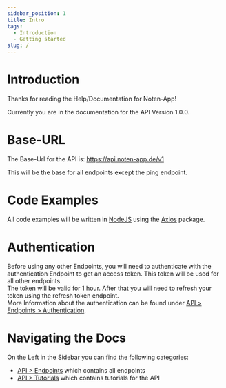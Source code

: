 ```yaml
---
sidebar_position: 1
title: Intro
tags:
  - Introduction
  - Getting started
slug: /
---
```


# Introduction

Thanks for reading the Help/Documentation for Noten-App!

Currently you are in the documentation for the API Version 1.0.0.

# Base-URL

The Base-Url for the API is: https://api.noten-app.de/v1

This will be the base for all endpoints except the ping endpoint.

# Code Examples

All code examples will be written in [NodeJS](https://nodejs.org) using the [Axios](https://www.npmjs.com/package/axios) package.

# Authentication

Before using any other Endpoints, you will need to authenticate with the authentication Endpoint to get an access token. This token will be used for all other endpoints.  
The token will be valid for 1 hour. After that you will need to refresh your token using the refresh token endpoint.  
More Information about the authentication can be found under [API > Endpoints > Authentication](/endpoints/authentication/).

# Navigating the Docs

On the Left in the Sidebar you can find the following categories:

- [API > Endpoints](/category/endpoints/) which contains all endpoints
- [API > Tutorials](/category/tutorials/) which contains tutorials for the API
